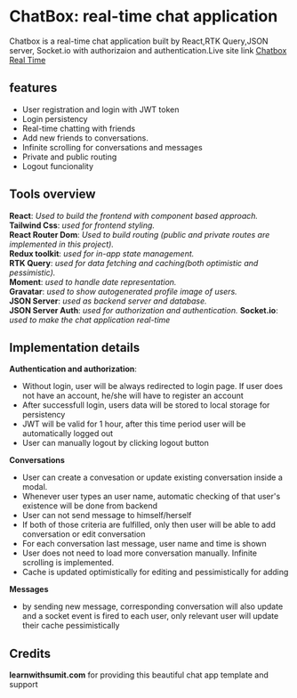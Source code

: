 # ChatBox: real-time chat application

Chatbox is a real-time chat application built by React,RTK Query,JSON server, Socket.io with authorizaion and authentication.Live site link [Chatbox Real Time](https://chatbox-real-time.netlify.app/)

## features

- User registration and login with JWT token
- Login persistency
- Real-time chatting with friends
- Add new friends to conversations.
- Infinite scrolling for conversations and messages
- Private and public routing
- Logout funcionality

## Tools overview

**React**: _Used to build the frontend with component based approach._  
**Tailwind Css**: _used for frontend styling._  
**React Router Dom**: _Used to build routing (public and private routes are implemented in this project)._  
**Redux toolkit**: _used for in-app state management._  
**RTK Query**: _used for data fetching and caching(both optimistic and pessimistic)._  
**Moment**: _used to handle date representation._  
**Gravatar**: _used to show autogenerated profile image of users._  
**JSON Server**: _used as backend server and database._  
**JSON Server Auth**: _used for authorization and authentication._
**Socket.io**: _used to make the chat application real-time_

## Implementation details

**Authentication and authorization**:

- Without login, user will be always redirected to login page. If user does not have an account, he/she will have to register an account
- After successfull login, users data will be stored to local storage for persistency
- JWT will be valid for 1 hour, after this time period user will be automatically logged out
- User can manually logout by clicking logout button

**Conversations**

- User can create a convesation or update existing conversation inside a modal.
- Whenever user types an user name, automatic checking of that user's existence will be done from backend
- User can not send message to himself/herself
- If both of those criteria are fulfilled, only then user will be able to add conversation or edit conversation
- For each conversation last message, user name and time is shown
- User does not need to load more conversation manually. Infinite scrolling is implemented.
- Cache is updated optimistically for editing and pessimistically for adding

**Messages**

- by sending new message, corresponding conversation will also update and a socket event is fired to each user, only relevant user will update their cache pessimistically

## Credits

**learnwithsumit.com** for providing this beautiful chat app template and support
